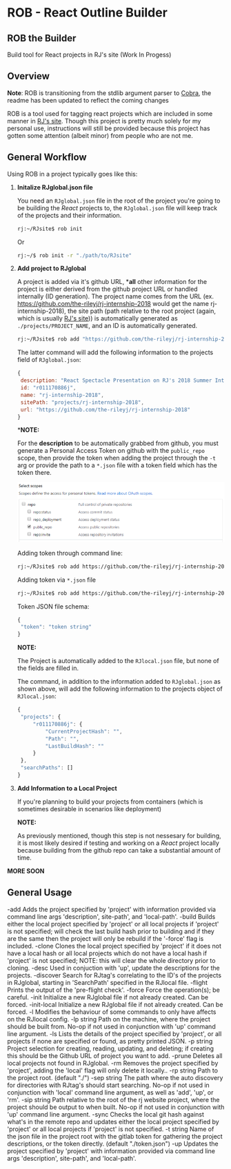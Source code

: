 # ROB - React Outline Builder

## ROB the Builder

Build tool for React projects in RJ's site (Work In Progess)

## Overview

**Note**: ROB is transitioning from the stdlib argument parser to [Cobra](https://github.com/spf13/cobra), the readme has been updated to reflect the coming changes

ROB is a tool used for tagging react projects which are included in some manner in [RJ's site](https://github.com/the-rileyj/RJ-Go-Site-V2). Though this project is pretty much solely for my personal use, instructions will still be provided because this project has gotten some attention (albeit minor) from people who are not me.

## General Workflow

Using ROB in a project typically goes like this:

1. **Initalize RJglobal.json file**

   You need an `RJglobal.json` file in the root of the project you're going to be building the *React* projects to, the `RJglobal.json` file will keep track of the projects and their information.

   ```bash
   rj:~/RJsite$ rob init
   ```

   Or

   ```bash
   rj:~/$ rob init -r "./path/to/RJsite"
   ```

2. **Add project to RJglobal**

   A project is added via it's github URL, ***all** other information for the project is either derived from the github project URL or handled internally (ID generation). The project name comes from the URL (ex. https://github.com/the-rileyj/rj-internship-2018 would get the name rj-internship-2018), the site path (path relative to the root project (again, which is usually [RJ's site](https://github.com/the-rileyj/RJ-Go-Site-V2))) is automatically generated as `./projects/PROJECT_NAME`, and an ID is automatically generated.

   ```bash
   rj:~/RJsite$ rob add "https://github.com/the-rileyj/rj-internship-2018"
   ```

   The latter command will add the following information to the projects field of `RJglobal.json`:

   ```javascript
   {
    description: "React Spectacle Presentation on RJ's 2018 Summer Internship",
    id: "r011170886j",
    name: "rj-internship-2018",
    sitePath: "projects/rj-internship-2018",
    url: "https://github.com/the-rileyj/rj-internship-2018"
   }
   ```

   ***NOTE:**

   For the **description** to be automatically grabbed from github, you must generate a Personal Access Token on github with the `public_repo` scope, then provide the token when adding the project through the `-t` arg or provide the path to a `*.json` file with a token field which has the token there.

   ![public_repo scope][public_repo_scope]

   Adding token through command line:

   ```bash
   rj:~/RJsite$ rob add https://github.com/the-rileyj/rj-internship-2018 -t "github PAC Token"
   ```

   Adding token via `*.json` file

   ```bash
   rj:~/RJsite$ rob add https://github.com/the-rileyj/rj-internship-2018 -t "path/to/token/json/token.json" ...
   ```

   Token JSON file schema:

   ```javascript
   {
    "token": "token string"
   }
   ```

   **NOTE:**

   The Project is automatically added to the `RJlocal.json` file, but none of the fields are filled in.

   The command, in addition to the information added to `RJglobal.json` as shown above,  will add the following information to the projects object of `RJlocal.json`:

   ```javascript
   {
    "projects": {
        "r011170886j": {
            "CurrentProjectHash": "",
            "Path": "",
            "LastBuildHash": ""
        }
    },
    "searchPaths": []
   }
   ```

3. **Add Information to a Local Project**

   If you're planning to build your projects from containers (which is sometimes desirable in scenarios like deployment)

   **NOTE:**

   As previously mentioned, though this step is not nessesary for building, it is most likely desired if testing and working on a  *React* project locally because building from the github repo can take a substantial amount of time.

**MORE SOON**


## General Usage




  -add
        Adds the project specified by 'project' with information provided via command line args 'description', site-path', and 'local-path'.
  -build
        Builds either the local project specified by 'project' or all local projects if 'project' is not specified; will check the last build hash prior to building and if they are the same then the project will only be rebuild if the '-force' flag is included.
  -clone
        Clones the local project specified by 'project' if it does not have a local hash or all local projects which do not have a local hash if 'project' is not specified; NOTE: this will clear the whole directory prior to cloning.
  -desc
        Used in conjuction with 'up', update the descriptions for the projects.
  -discover
        Search for RJtag's correlating to the ID's of the projects in RJglobal, starting in 'SearchPath' specified in the RJlocal file.
  -flight
        Prints the output of the 'pre-flight check'.
  -force
        Force the operation(s); be careful.
  -init
        Initialize a new RJglobal file if not already created. Can be forced.
  -init-local
        Initialize a new RJglobal file if not already created. Can be forced.
  -l    Modifies the behaviour of some commands to only have affects on the RJlocal config.
  -lp string
        Path on the machine, where the project should be built from. No-op if not used in conjunction with 'up' command line argument.
  -ls
        Lists the details of the project specified by 'project', or all projects if none are specified or found, as pretty printed JSON.
  -p string
        Project selection for creating, reading, updating, and deleting; if creating this should be the Github URL of project you want to add.
  -prune
        Deletes all local projects not found in RJglobal.
  -rm
        Removes the project specified by 'project', adding the 'local' flag will only delete it locally..
  -rp string
        Path to the project root. (default "./")
  -sep string
        The path where the auto discovery for directories with RJtag's should start searching. No-op if not used in conjunction with 'local' command line argument, as well as 'add', 'up', or 'rm'.
  -sip string
        Path relative to the root of the rj website project, where the project should be output to when built. No-op if not used in conjunction with 'up' command line argument.
  -sync
        Checks the local git hash against what's in the remote repo and updates either the local project specified by 'project' or all local projects if 'project' is not specified.
  -t string
        Name of the json file in the project root with the gitlab token for gathering the project descriptions, or the token directly. (default "./token.json")
  -up
        Updates the project specified by 'project' with information provided via command line args 'description', site-path', and 'local-path'.


[public_repo_scope]: https://github.com/the-rileyj/rob-the-builder/raw/master/repo_images/scopes.PNG "public_repo scope"
